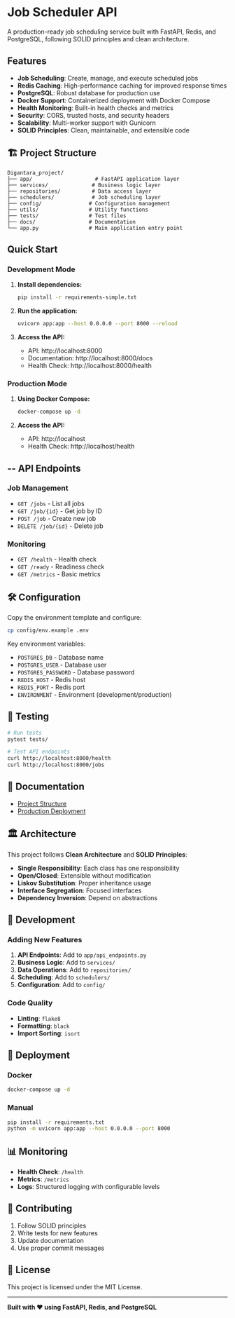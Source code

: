 #  Job Scheduler API

A production-ready job scheduling service built with FastAPI, Redis, and PostgreSQL, following SOLID principles and clean architecture.

## Features

- **Job Scheduling**: Create, manage, and execute scheduled jobs
- **Redis Caching**: High-performance caching for improved response times
- **PostgreSQL**: Robust database for production use
- **Docker Support**: Containerized deployment with Docker Compose
- **Health Monitoring**: Built-in health checks and metrics
- **Security**: CORS, trusted hosts, and security headers
- **Scalability**: Multi-worker support with Gunicorn
- **SOLID Principles**: Clean, maintainable, and extensible code

## 🏗 Project Structure

```
Digantara_project/
├── app/                    # FastAPI application layer
├── services/              # Business logic layer
├── repositories/          # Data access layer
├── schedulers/            # Job scheduling layer
├── config/               # Configuration management
├── utils/                # Utility functions
├── tests/                # Test files
├── docs/                 # Documentation
└── app.py                # Main application entry point
```

## Quick Start

### Development Mode

1. **Install dependencies:**
   ```bash
   pip install -r requirements-simple.txt
   ```

2. **Run the application:**
   ```bash
   uvicorn app:app --host 0.0.0.0 --port 8000 --reload
   ```

3. **Access the API:**
   - API: http://localhost:8000
   - Documentation: http://localhost:8000/docs
   - Health Check: http://localhost:8000/health

### Production Mode

1. **Using Docker Compose:**
   ```bash
   docker-compose up -d
   ```

2. **Access the API:**
   - API: http://localhost
   - Health Check: http://localhost/health

## -- API Endpoints

### Job Management
- `GET /jobs` - List all jobs
- `GET /job/{id}` - Get job by ID
- `POST /job` - Create new job
- `DELETE /job/{id}` - Delete job

### Monitoring
- `GET /health` - Health check
- `GET /ready` - Readiness check
- `GET /metrics` - Basic metrics

## 🛠 Configuration

Copy the environment template and configure:
```bash
cp config/env.example .env
```

Key environment variables:
- `POSTGRES_DB` - Database name
- `POSTGRES_USER` - Database user
- `POSTGRES_PASSWORD` - Database password
- `REDIS_HOST` - Redis host
- `REDIS_PORT` - Redis port
- `ENVIRONMENT` - Environment (development/production)

## 🧪 Testing

```bash
# Run tests
pytest tests/

# Test API endpoints
curl http://localhost:8000/health
curl http://localhost:8000/jobs
```

## 📖 Documentation

- [Project Structure](docs/PROJECT_STRUCTURE.md)
- [Production Deployment](docs/README_PRODUCTION.md)

## 🏛 Architecture

This project follows **Clean Architecture** and **SOLID Principles**:

- **Single Responsibility**: Each class has one responsibility
- **Open/Closed**: Extensible without modification
- **Liskov Substitution**: Proper inheritance usage
- **Interface Segregation**: Focused interfaces
- **Dependency Inversion**: Depend on abstractions

## 🔧 Development

### Adding New Features

1. **API Endpoints**: Add to `app/api_endpoints.py`
2. **Business Logic**: Add to `services/`
3. **Data Operations**: Add to `repositories/`
4. **Scheduling**: Add to `schedulers/`
5. **Configuration**: Add to `config/`

### Code Quality

- **Linting**: `flake8`
- **Formatting**: `black`
- **Import Sorting**: `isort`

## 🚀 Deployment

### Docker
```bash
docker-compose up -d
```

### Manual
```bash
pip install -r requirements.txt
python -m uvicorn app:app --host 0.0.0.0 --port 8000
```

## 📊 Monitoring

- **Health Check**: `/health`
- **Metrics**: `/metrics`
- **Logs**: Structured logging with configurable levels

## 🤝 Contributing

1. Follow SOLID principles
2. Write tests for new features
3. Update documentation
4. Use proper commit messages

## 📄 License

This project is licensed under the MIT License.

---

**Built with ❤️ using FastAPI, Redis, and PostgreSQL**

